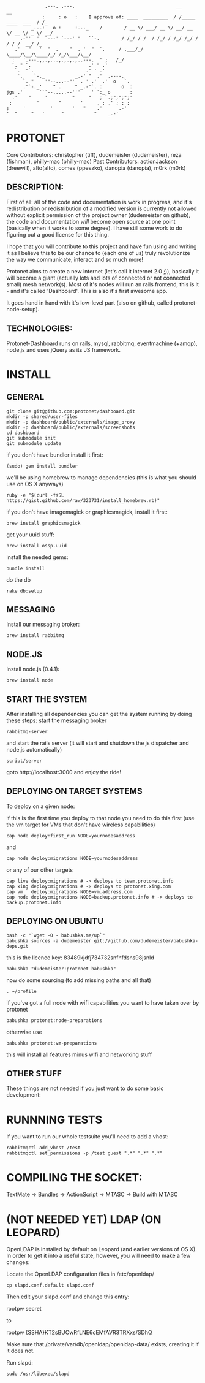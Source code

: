                   .---. .---.                                     __                   __ 
                 :     : o   :    I approve of: ____  _________  / /_____  ____  ___  / /_
             _..-:   o :     :-.._    /        / __ \/ ___/ __ \/ __/ __ \/ __ \/ _ \/ __/
         .-''  '  `---' `---' "   ``-.        / /_/ / /  / /_/ / /_/ /_/ / / / /  __/ /_  
       .'   "   '  "  .    "  . '  "  `.     / .___/_/   \____/\__/\____/_/ /_/\___/\__/  
      :   '.---.,,.,...,.,.,.,..---.  ' ;   /_/
      `. " `.                     .' " .'  
       `.  '`.                   .' ' .'   
        `.    `-._           _.-' "  .'  .----.
          `. "    '"--...--"'  . ' .'  .'  o   `.
          .'`-._'    " .     " _.-'`. :       o  :
    jgs .'      ```--.....--'''    ' `:_ o       :
      .'    "     '         "     "   ; `.;";";";'
     ;         '       "       '     . ; .' ; ; ;
    ;     '         '       '   "    .'      .-'
    '  "     "   '      "           "    _.-' 

PROTONET
========

Core Contributors: christopher (tiff), dudemeister (dudemeister), reza (fishman), philly-mac (philly-mac)
Past Contributors: actionJackson (dreewill), alto(alto), comes (ppeszko), danopia (danopia), m0rk (m0rk)

DESCRIPTION:
------------

First of all: all of the code and documentation is work in progress, and it's redistribution or redistribution of a modified version is currently not allowed without explicit permission of the project owner (dudemeister on github), the code and documentation *will* become open source at one point (basically when it works to some degree). I have still some work to do figuring out a good license for this thing.

I hope that you will contribute to this project and have fun using and writing it as I believe this to be our chance to (each one of us) truly revolutionize the way we communicate, interact and so much more!

Protonet aims to create a new internet (let's call it internet 2.0 ;)), basically it will become a giant (actually lots and lots of connected or not connected small) mesh network(s). Most of it's nodes will run an rails frontend, this is it - and it's called 'Dashboard'. This is also it's first awesome app.

It goes hand in hand with it's low-level part (also on github, called protonet-node-setup).
 
TECHNOLOGIES:
-------------

Protonet-Dashboard runs on rails, mysql, rabbitmq, eventmachine (+amqp), node.js and uses jQuery as its JS framework.


INSTALL
=======

GENERAL
-------
    git clone git@github.com:protonet/dashboard.git
    mkdir -p shared/user-files
    mkdir -p dashboard/public/externals/image_proxy
    mkdir -p dashboard/public/externals/screenshots
    cd dashboard
    git submodule init
    git submodule update

if you don't have bundler install it first:

    (sudo) gem install bundler

we'll be using homebrew to manage dependencies (this is what you should use on OS X anyways)

    ruby -e "$(curl -fsSL https://gist.github.com/raw/323731/install_homebrew.rb)"

if you don't have imagemagick or graphicsmagick, install it first:

    brew install graphicsmagick

get your uuid stuff:

    brew install ossp-uuid

install the needed gems:

    bundle install

do the db

    rake db:setup

MESSAGING
---------

Install our messaging broker:

    brew install rabbitmq

NODE.JS
-------

Install node.js (0.4.1):

    brew install node

START THE SYSTEM
----------------

After installing all dependencies you can get the system running by doing these steps:
start the messaging broker

    rabbitmq-server

and start the rails server (it will start and shutdown the js dispatcher and node.js automatically)

    script/server

goto http://localhost:3000 and enjoy the ride!

DEPLOYING ON TARGET SYSTEMS
---------------------------

To deploy on a given node:

if this is the first time you deploy to that node you need to do this first (use the vm target for VMs that don't have wireless capabilities)

    cap node deploy:first_run NODE=yournodesaddress
    
and

    cap node deploy:migrations NODE=yournodesaddress

or any of our other targets

    cap live deploy:migrations # -> deploys to team.protonet.info
    cap xing deploy:migrations # -> deploys to protonet.xing.com
    cap vm   deploy:migrations NODE=vm.address.com
    cap node deploy:migrations NODE=backup.protonet.info # -> deploys to backup.protonet.info

DEPLOYING ON UBUNTU
------------------

    bash -c "`wget -O - babushka.me/up`"
    babushka sources -a dudemeister git://github.com/dudemeister/babushka-deps.git

this is the licence key: 83489kjdfj734732snfnfdsns98jsnld

    babushka "dudemeister:protonet babushka"

now do some sourcing (to add missing paths and all that)

    . ~/profile

if you've got a full node with wifi capabilities you want to have taken over by protonet

    babushka protonet:node-preparations

otherwise use

    babushka protonet:vm-preparations

this will install all features minus wifi and networking stuff

OTHER STUFF
-----------
These things are not needed if you just want to do some basic development:

RUNNNING TESTS
==============

If you want to run our whole testsuite you'll need to add a vhost:

    rabbitmqctl add_vhost /test
    rabbitmqctl set_permissions -p /test guest ".*" ".*" ".*"

COMPILING THE SOCKET:
=====================

TextMate -> Bundles -> ActionScript -> MTASC -> Build with MTASC

(NOT NEEDED YET) LDAP (ON LEOPARD)
==================================

OpenLDAP is installed by default on Leopard (and earlier versions of OS X). In order to get it into a useful state, however, you will need to make a few changes:

Locate the OpenLDAP configuration files in /etc/openldap/

    cp slapd.conf.default slapd.conf

Then edit your slapd.conf and change this entry:

rootpw          secret

to

rootpw          {SSHA}KT2sBUCwRfLNE6cEMfAVR3TRXxs/SDhQ

Make sure that /private/var/db/openldap/openldap-data/ exists, creating it if it does not.

Run slapd:

    sudo /usr/libexec/slapd